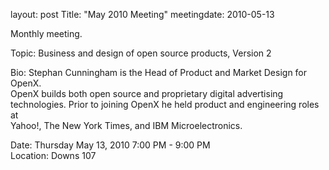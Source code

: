 layout: post
Title: "May 2010 Meeting"
meetingdate: 2010-05-13

Monthly meeting.                                                               
                                                                             
Topic: Business and design of open source products, Version 2                  
                                                                             
Bio: Stephan Cunningham is the Head of Product and Market Design for OpenX.    
OpenX builds both open source and proprietary digital advertising              
technologies. Prior to joining OpenX he held product and engineering roles at  
Yahoo!, The New York Times, and IBM Microelectronics.                          
                                                                             
Date: Thursday May 13, 2010 7:00 PM - 9:00 PM                                    
Location: Downs 107                                         
